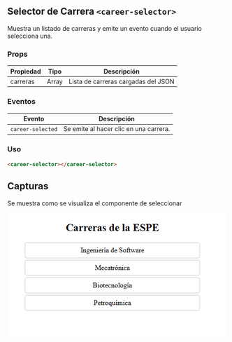 ## Selector de Carrera `<career-selector>`

Muestra un listado de carreras y emite un evento cuando el usuario selecciona una.

### Props

| Propiedad | Tipo   | Descripción                            |
|-----------|--------|----------------------------------------|
| carreras  | Array  | Lista de carreras cargadas del JSON    |

### Eventos

| Evento            | Descripción                                |
|-------------------|--------------------------------------------|
| `career-selected` | Se emite al hacer clic en una carrera.     |

### Uso

```html
<career-selector></career-selector>
```

## Capturas
Se muestra como se visualiza el componente de seleccionar

![Componente](../../../docs/career-selector.png)